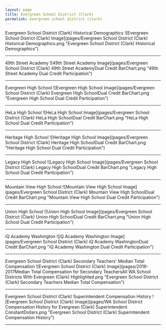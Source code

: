 ```yaml
---
layout: page
title: Evergreen School District (Clark)
permalink: evergreen school district (clark)
---
```



Evergreen School District (Clark) Historical Demographics
![Evergreen School District (Clark) Image](pages/Evergreen School District (Clark) Historical Demographics.png "Evergreen School District (Clark) Historical Demographics")

___

49th Street Academy
![49th Street Academy Image](pages/Evergreen School District (Clark) 49th Street AcademyDual Credit BarChart.png "49th Street Academy Dual Credit Participation")

___

Evergreen High School
![Evergreen High School Image](pages/Evergreen School District (Clark) Evergreen High SchoolDual Credit BarChart.png "Evergreen High School Dual Credit Participation")

___

HeLa High School
![HeLa High School Image](pages/Evergreen School District (Clark) HeLa High SchoolDual Credit BarChart.png "HeLa High School Dual Credit Participation")

___

Heritage High School
![Heritage High School Image](pages/Evergreen School District (Clark) Heritage High SchoolDual Credit BarChart.png "Heritage High School Dual Credit Participation")

___

Legacy High School
![Legacy High School Image](pages/Evergreen School District (Clark) Legacy High SchoolDual Credit BarChart.png "Legacy High School Dual Credit Participation")

___

Mountain View High School
![Mountain View High School Image](pages/Evergreen School District (Clark) Mountain View High SchoolDual Credit BarChart.png "Mountain View High School Dual Credit Participation")

___

Union High School
![Union High School Image](pages/Evergreen School District (Clark) Union High SchoolDual Credit BarChart.png "Union High School Dual Credit Participation")

___

iQ Academy Washington
![iQ Academy Washington Image](pages/Evergreen School District (Clark) iQ Academy WashingtonDual Credit BarChart.png "iQ Academy Washington Dual Credit Participation")

___

Evergreen School District (Clark) Secondary Teachers' Median Total Compensation
![Evergreen School District (Clark) Image](pages/2016-2017Median Total Compensation for Secondary TeachersAll WA School Districts With Evergreen (Clark) Highlighted.png "Evergreen School District (Clark) Secondary Teachers Median Total Compensation")

___

Evergreen School District (Clark) Superintendent Compensation History
![Evergreen School District (Clark) Image](pages/WA School District Compensation History for Evergreen (Clark) Superintendent ConstantDollars.png "Evergreen School District (Clark) Superintendent Compensation History")

___

